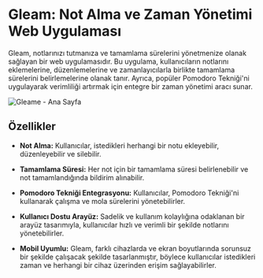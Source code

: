 # Gleam: Not Alma ve Zaman Yönetimi Web Uygulaması

Gleam, notlarınızı tutmanıza ve tamamlama sürelerini yönetmenize olanak sağlayan bir web uygulamasıdır. Bu uygulama, kullanıcıların notlarını eklemelerine, düzenlemelerine ve zamanlayıcılarla birlikte tamamlama sürelerini belirlemelerine olanak tanır. Ayrıca, popüler Pomodoro Tekniği'ni uygulayarak verimliliği artırmak için entegre bir zaman yönetimi aracı sunar.

![Gleame - Ana Sayfa](images/GleamAnaSayfa.png)

## Özellikler

- **Not Alma:** Kullanıcılar, istedikleri herhangi bir notu ekleyebilir, düzenleyebilir ve silebilir.
  
- **Tamamlama Süresi:** Her not için bir tamamlama süresi belirlenebilir ve not tamamlandığında bildirim alınabilir.
  
- **Pomodoro Tekniği Entegrasyonu:** Kullanıcılar, Pomodoro Tekniği'ni kullanarak çalışma ve mola sürelerini yönetebilirler.
  
- **Kullanıcı Dostu Arayüz:** Sadelik ve kullanım kolaylığına odaklanan bir arayüz tasarımıyla, kullanıcılar hızlı ve verimli bir şekilde notlarını yönetebilirler.
  
- **Mobil Uyumlu:** Gleam, farklı cihazlarda ve ekran boyutlarında sorunsuz bir şekilde çalışacak şekilde tasarlanmıştır, böylece kullanıcılar istedikleri zaman ve herhangi bir cihaz üzerinden erişim sağlayabilirler.

